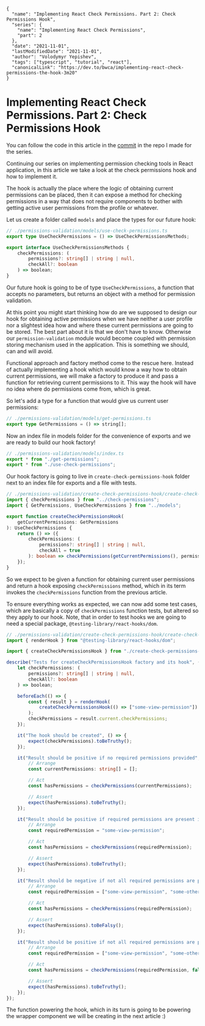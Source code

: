 ```ic-metadata
{
  "name": "Implementing React Check Permissions. Part 2: Check Permissions Hook",
  "series": {
    "name": "Implementing React Check Permissions",
    "part": 2
  },
  "date": "2021-11-01",
  "lastModifiedDate": "2021-11-01",
  "author": "Volodymyr Yepishev",
  "tags": ["typescript", "tutorial", "react"],
  "canonicalLink": "https://dev.to/bwca/implementing-react-check-permissions-the-hook-3m20"
}
```

# Implementing React Check Permissions. Part 2: Check Permissions Hook

You can follow the code in this article in the [commit](https://github.com/Bwca/implementing-react-check-permissions/commit/3209059e00190392b838913d15c6fc62f4f7ba34) in the repo I made for the series.

Continuing our series on implementing permission checking tools in React application, in this article we take a look at the check permissions hook and how to implement it.

The hook is actually the place where the logic of obtaining current permissions can be placed, then it can expose a method for checking permissions in a way that does not require components to bother with getting active user permissions from the profile or whatever.

Let us create a folder called `models` and place the types for our future hook:

```typescript
// ./permissions-validation/models/use-check-permissions.ts
export type UseCheckPermissions = () => UseCheckPermissionsMethods;

export interface UseCheckPermissionsMethods {
    checkPermissions: (
        permissions?: string[] | string | null,
        checkAll?: boolean
    ) => boolean;
}
```

Our future hook is going to be of type `UseCheckPermissions`, a function that accepts no parameters, but returns an object with a method for permission validation.

At this point you might start thinking how do are we supposed to design our hook for obtaining active permissions when we have neither a user profile nor a slightest idea how and where these current permissions are going to be stored. The best part about it is that we don't have to know. Otherwise our `permission-validation` module would become coupled with permission storing mechanism used in the application. This is something we should, can and will avoid.

Functional approach and factory method come to the rescue here. Instead of actually implementing a hook which would know a way how to obtain current permissions, we will make a factory to produce it and pass a function for retrieving current permissions to it. This way the hook will have no idea where do permissions come from, which is great.

So let's add a type for a function that would give us current user permissions:

```typescript
// ./permissions-validation/models/get-permissions.ts
export type GetPermissions = () => string[];
```

Now an index file in models folder for the convenience of exports and we are ready to build our hook factory!

```typescript
// ./permissions-validation/models/index.ts
export * from "./get-permissions";
export * from "./use-check-permissions";
```

Our hook factory is going to live in `create-check-permissions-hook` folder next to an index file for exports and a file with tests.

```typescript
// ./permissions-validation/create-check-permissions-hook/create-check-permissions-hook.function.ts
import { checkPermissions } from "../check-permissions";
import { GetPermissions, UseCheckPermissions } from "../models";

export function createCheckPermissionsHook(
    getCurrentPermissions: GetPermissions
): UseCheckPermissions {
    return () => ({
        checkPermissions: (
            permissions?: string[] | string | null,
            checkAll = true
        ): boolean => checkPermissions(getCurrentPermissions(), permissions, checkAll),
    });
}
```

So we expect to be given a function for obtaining current user permissions and return a hook exposing `checkPermissions` method, which in its term invokes the `checkPermissions` function from the previous article.

To ensure everything works as expected, we can now add some test cases, which are basically a copy of `checkPermissions` function tests, but altered so they apply to our hook. Note, that in order to test hooks we are going to need a special package, `@testing-library/react-hooks/dom`.

```typescript
// ./permissions-validation/create-check-permissions-hook/create-check-permissions-hook.function.spec.ts
import { renderHook } from "@testing-library/react-hooks/dom";

import { createCheckPermissionsHook } from "./create-check-permissions-hook.function";

describe("Tests for createCheckPermissionsHook factory and its hook", () => {
    let checkPermissions: (
        permissions?: string[] | string | null,
        checkAll?: boolean
    ) => boolean;

    beforeEach(() => {
        const { result } = renderHook(
            createCheckPermissionsHook(() => ["some-view-permission"])
        );
        checkPermissions = result.current.checkPermissions;
    });

    it("The hook should be created", () => {
        expect(checkPermissions).toBeTruthy();
    });

    it("Result should be positive if no required permissions provided", () => {
        // Arrange
        const currentPermissions: string[] = [];

        // Act
        const hasPermissions = checkPermissions(currentPermissions);

        // Assert
        expect(hasPermissions).toBeTruthy();
    });

    it("Result should be positive if required permissions are present in current permissions", () => {
        // Arrange
        const requiredPermission = "some-view-permission";

        // Act
        const hasPermissions = checkPermissions(requiredPermission);

        // Assert
        expect(hasPermissions).toBeTruthy();
    });

    it("Result should be negative if not all required permissions are present", () => {
        // Arrange
        const requiredPermission = ["some-view-permission", "some-other-permission"];

        // Act
        const hasPermissions = checkPermissions(requiredPermission);

        // Assert
        expect(hasPermissions).toBeFalsy();
    });

    it("Result should be positive if not all required permissions are present when checkAll parameter is set to false", () => {
        // Arrange
        const requiredPermission = ["some-view-permission", "some-other-permission"];

        // Act
        const hasPermissions = checkPermissions(requiredPermission, false);

        // Assert
        expect(hasPermissions).toBeTruthy();
    });
});

```

The function powering the hook, which in its turn is going to be powering the wrapper component we will be creating in the next article :)
